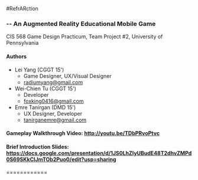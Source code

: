 #RefrARction
###       -- An Augmented Reality Educational Mobile Game
CIS 568 Game Design Practicum, Team Project #2, University of Pennsylvania


#### Authors
* Lei Yang (CGGT 15')
  - Game Designer, UX/Visual Designer
  - radiumyang@gmail.com
* Wei-Chien Tu (CGGT 15')
  - Developer
  - foxking0416@gmail.com
* Emre Tanirgan (DMD 15')
  - UX Designer, Developer
  - tanirganemre@gmail.com

#### Gameplay Walkthrough Video: http://youtu.be/TDbPRvoPtvc
#### Brief Introduction Slides: https://docs.google.com/presentation/d/1JS0LhZIyUBudE48T2dhvZMPd0S69SKkCIJmTOb2Puo0/edit?usp=sharing


============
